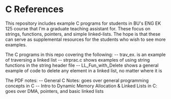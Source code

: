 # C References
This repository includes example C programs for students in BU's ENG EK 125 course that I'm a graduate teaching assistant for. These focus on strings, functions, pointers, and simple linked-lists. The hope is that these can serve as supplemental resources for the students who wish to see more examples.

The C programs in this repo covering the following:
-- trav_ex. is an example of traversing a linked list
-- strprac.c shows examples of using string functions in the string header file
-- LL_Fun_with_Delete shows a general example of code to delete any element in a linked list, no matter where it is

The PDF notes:
-- General C Notes: goes over general programming concepts in C
-- Intro to Dynamic Memory Allocation & Linked Lists in C: goes over DMA, pointers, and basic linked lists
